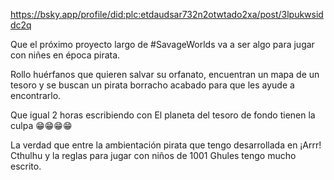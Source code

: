 https://bsky.app/profile/did:plc:etdaudsar732n2otwtado2xa/post/3lpukwsiddc2q

Que el próximo proyecto largo de #SavageWorlds va a ser algo para jugar con niñes en época pirata.

Rollo huérfanos que quieren salvar su orfanato, encuentran un mapa de un tesoro y se buscan un pirata borracho acabado para que les ayude a encontrarlo.

Que igual 2 horas escribiendo con El planeta del tesoro de fondo tienen la culpa 😁😁😁😁

La verdad que entre la ambientación pirata que tengo desarrollada en ¡Arrr! Cthulhu y la reglas para jugar con niños de 1001 Ghules tengo mucho escrito.